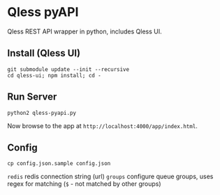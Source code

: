 # Qless pyAPI

Qless REST API wrapper in python, includes Qless UI.

## Install (Qless UI)

```
git submodule update --init --recursive
cd qless-ui; npm install; cd -
```


## Run Server

```
python2 qless-pyapi.py
```

Now browse to the app at `http://localhost:4000/app/index.html`.


## Config
```
cp config.json.sample config.json
```

`redis` redis connection string (url)
`groups` configure queue groups, uses regex for matching (`$` - not matched by other groups)